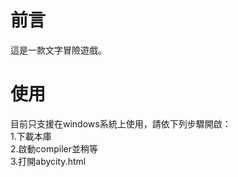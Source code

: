 # 前言
這是一款文字冒險遊戲。
# 使用
目前只支援在windows系統上使用，請依下列步驟開啟：<br>
1.下載本庫<br>
2.啟動compiler並稍等<br>
3.打開abycity.html

